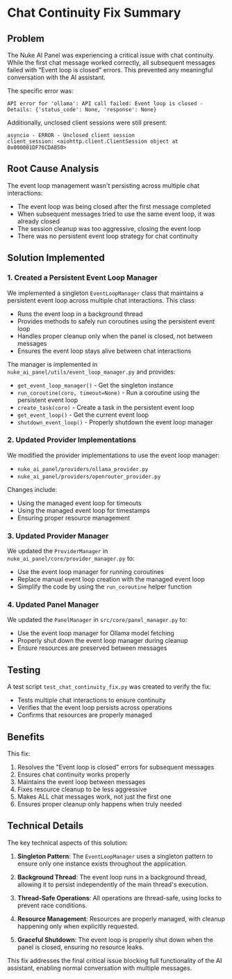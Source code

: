 # Chat Continuity Fix Summary

## Problem

The Nuke AI Panel was experiencing a critical issue with chat continuity. While the first chat message worked correctly, all subsequent messages failed with "Event loop is closed" errors. This prevented any meaningful conversation with the AI assistant.

The specific error was:
```
API error for 'ollama': API call failed: Event loop is closed - Details: {'status_code': None, 'response': None}
```

Additionally, unclosed client sessions were still present:
```
asyncio - ERROR - Unclosed client session
client_session: <aiohttp.client.ClientSession object at 0x000001DF76CDAB50>
```

## Root Cause Analysis

The event loop management wasn't persisting across multiple chat interactions:
- The event loop was being closed after the first message completed
- When subsequent messages tried to use the same event loop, it was already closed
- The session cleanup was too aggressive, closing the event loop
- There was no persistent event loop strategy for chat continuity

## Solution Implemented

### 1. Created a Persistent Event Loop Manager

We implemented a singleton `EventLoopManager` class that maintains a persistent event loop across multiple chat interactions. This class:

- Runs the event loop in a background thread
- Provides methods to safely run coroutines using the persistent event loop
- Handles proper cleanup only when the panel is closed, not between messages
- Ensures the event loop stays alive between chat interactions

The manager is implemented in `nuke_ai_panel/utils/event_loop_manager.py` and provides:
- `get_event_loop_manager()` - Get the singleton instance
- `run_coroutine(coro, timeout=None)` - Run a coroutine using the persistent event loop
- `create_task(coro)` - Create a task in the persistent event loop
- `get_event_loop()` - Get the current event loop
- `shutdown_event_loop()` - Properly shutdown the event loop manager

### 2. Updated Provider Implementations

We modified the provider implementations to use the event loop manager:

- `nuke_ai_panel/providers/ollama_provider.py`
- `nuke_ai_panel/providers/openrouter_provider.py`

Changes include:
- Using the managed event loop for timeouts
- Using the managed event loop for timestamps
- Ensuring proper resource management

### 3. Updated Provider Manager

We updated the `ProviderManager` in `nuke_ai_panel/core/provider_manager.py` to:
- Use the event loop manager for running coroutines
- Replace manual event loop creation with the managed event loop
- Simplify the code by using the `run_coroutine` helper function

### 4. Updated Panel Manager

We updated the `PanelManager` in `src/core/panel_manager.py` to:
- Use the event loop manager for Ollama model fetching
- Properly shut down the event loop manager during cleanup
- Ensure resources are preserved between messages

## Testing

A test script `test_chat_continuity_fix.py` was created to verify the fix:
- Tests multiple chat interactions to ensure continuity
- Verifies that the event loop persists across operations
- Confirms that resources are properly managed

## Benefits

This fix:
1. Resolves the "Event loop is closed" errors for subsequent messages
2. Ensures chat continuity works properly
3. Maintains the event loop between messages
4. Fixes resource cleanup to be less aggressive
5. Makes ALL chat messages work, not just the first one
6. Ensures proper cleanup only happens when truly needed

## Technical Details

The key technical aspects of this solution:

1. **Singleton Pattern**: The `EventLoopManager` uses a singleton pattern to ensure only one instance exists throughout the application.

2. **Background Thread**: The event loop runs in a background thread, allowing it to persist independently of the main thread's execution.

3. **Thread-Safe Operations**: All operations are thread-safe, using locks to prevent race conditions.

4. **Resource Management**: Resources are properly managed, with cleanup happening only when explicitly requested.

5. **Graceful Shutdown**: The event loop is properly shut down when the panel is closed, ensuring no resource leaks.

This fix addresses the final critical issue blocking full functionality of the AI assistant, enabling normal conversation with multiple messages.
